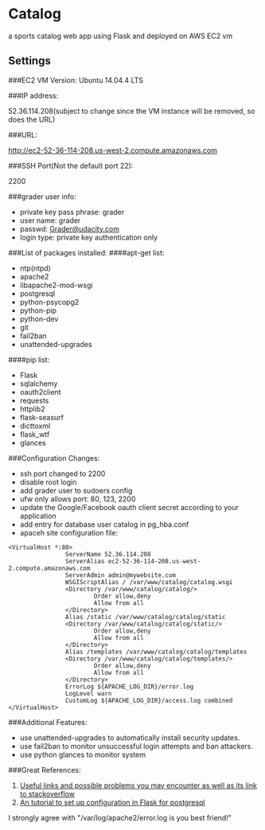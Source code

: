 # Catalog
a sports catalog web app using Flask and deployed on AWS EC2 vm

## Settings

###EC2 VM Version:
Ubuntu 14.04.4 LTS

###IP address:

52.36.114.208(subject to change since the VM instance will be removed, so does the URL)

###URL: 

http://ec2-52-36-114-208.us-west-2.compute.amazonaws.com

###SSH Port(Not the default port 22):

2200

###grader user info:
- private key pass phrase: grader
- user name: grader
- passwd: Grader@udacity.com
- login type: private key authentication only

###List of packages installed:
####apt-get list:
- ntp(ntpd)
- apache2
- libapache2-mod-wsgi
- postgresql
- python-psycopg2
- python-pip
- python-dev
- git
- fail2ban
- unattended-upgrades

####pip list:
- Flask
- sqlalchemy
- oauth2client
- requests
- httplib2
- flask-seasurf
- dicttoxml
- flask_wtf
- glances

###Configuration Changes:
- ssh port changed to 2200
- disable root login
- add grader user to sudoers config
- ufw only allows port: 80, 123, 2200
- update the Google/Facebook oauth client secret according to your application
- add entry for database user catalog in pg_hba.conf
- apaceh site configuration file:

~~~~
<VirtualHost *:80>
                ServerName 52.36.114.208
                ServerAlias ec2-52-36-114-208.us-west-2.compute.amazonaws.com
                ServerAdmin admin@mywebsite.com
                WSGIScriptAlias / /var/www/catalog/catalog.wsgi
                <Directory /var/www/catalog/catalog/>
                        Order allow,deny
                        Allow from all
                </Directory>
                Alias /static /var/www/catalog/catalog/static
                <Directory /var/www/catalog/catalog/static/>
                        Order allow,deny
                        Allow from all
                </Directory>
                Alias /templates /var/www/catalog/catalog/templates
                <Directory /var/www/catalog/catalog/templates/>
                        Order allow,deny
                        Allow from all
                </Directory>
                ErrorLog ${APACHE_LOG_DIR}/error.log
                LogLevel warn
                CustomLog ${APACHE_LOG_DIR}/access.log combined
</VirtualHost>
~~~~

###Additional Features:
- use unattended-upgrades to automatically install security updates.
- use fail2ban to monitor unsuccessful login attempts and ban attackers.
- use python glances to monitor system

###Great References:

1. [Useful links and possible problems you may encounter as well as its link to stackoverflow][1]
2. [An tutorial to set up configuration in Flask for postgresql][2]

[1]: https://discussions.udacity.com/t/p5-how-i-got-through-it/15342
[2]: http://stackoverflow.com


I strongly agree with "/var/log/apache2/error.log is you best friend!"
